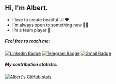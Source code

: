 ## Hi, I'm Albert.

- I love to create beatiful UI :heart:
- I'm always open to something new :student:
- I’m a team player :handshake:

##### Feel free to reach me:
[![Linkedin Badge](https://img.shields.io/badge/albert_trott-blue?style=flat-square&logo=linkedin&labelColor=blue)](https://www.linkedin.com/in/albert-trott/ "Connect on LinkedIn")
[![Telegram Badge](https://img.shields.io/badge/vault_developer-gray?style=flat-square&logo=telegram&logoColor=white)](https://t.me/vault_developer)
[![Gmail Badge](https://img.shields.io/badge/trott.alik@gmail.com-c14438?style=flat-square&logo=Gmail&logoColor=white&link=mailto:trott.alik@gmail.com)](mailto:trott.alik@gmail.com)

##### My contribution statistic:
[![Albert's GitHub stats](https://github-readme-stats.vercel.app/api?username=vault-developer&show_icons=true&theme=tokyonight&hide=stars)](https://github.com/anuraghazra/github-readme-stats)

